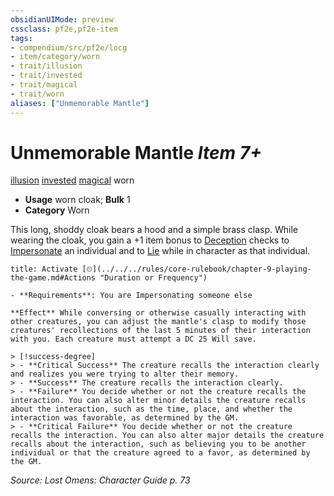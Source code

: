 ```yaml
---
obsidianUIMode: preview
cssclass: pf2e,pf2e-item
tags:
- compendium/src/pf2e/locg
- item/category/worn
- trait/illusion
- trait/invested
- trait/magical
- trait/worn
aliases: ["Unmemorable Mantle"]
---
```

# Unmemorable Mantle *Item 7+*  
[illusion](../../../rules/traits/illusion.md)  [invested](../../../rules/traits/invested.md)  [magical](../../../rules/traits/magical.md)  worn  

- **Usage** worn cloak; **Bulk** 1
- **Category** Worn

This long, shoddy cloak bears a hood and a simple brass clasp. While wearing the cloak, you gain a +1 item bonus to [Deception](../../skills.md#Deception) checks to [Impersonate](../../../rules/actions/impersonate.md) an individual and to [Lie](../../../rules/actions/lie.md) while in character as that individual.

```ad-embed-ability
title: Activate [⏲](../../../rules/core-rulebook/chapter-9-playing-the-game.md#Actions "Duration or Frequency")

- **Requirements**: You are Impersonating someone else

**Effect** While conversing or otherwise casually interacting with other creatures, you can adjust the mantle's clasp to modify those creatures' recollections of the last 5 minutes of their interaction with you. Each creature must attempt a DC 25 Will save.

> [!success-degree] 
> - **Critical Success** The creature recalls the interaction clearly and realizes you were trying to alter their memory.
> - **Success** The creature recalls the interaction clearly.
> - **Failure** You decide whether or not the creature recalls the interaction. You can also alter minor details the creature recalls about the interaction, such as the time, place, and whether the interaction was favorable, as determined by the GM.
> - **Critical Failure** You decide whether or not the creature recalls the interaction. You can also alter major details the creature recalls about the interaction, such as believing you to be another individual or that the creature agreed to a favor, as determined by the GM.
```

*Source: Lost Omens: Character Guide p. 73*
